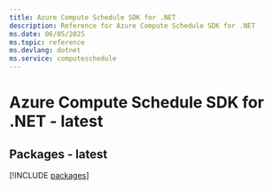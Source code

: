 ```yaml
---
title: Azure Compute Schedule SDK for .NET
description: Reference for Azure Compute Schedule SDK for .NET
ms.date: 06/05/2025
ms.topic: reference
ms.devlang: dotnet
ms.service: computeschedule
---
```

# Azure Compute Schedule SDK for .NET - latest
## Packages - latest
[!INCLUDE [packages](compute-schedule-index.md)]